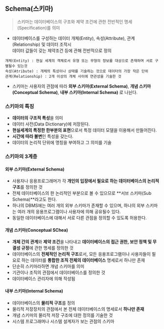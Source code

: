 ## Schema(스키마)
>스키마는 데이터베이스의 구조와 제약 조건에 관한 전반적인 명세(Specification)를 의미
- 데이터베이스를 구성하는 데이터 개체(Entity), 속성(Attribute), 관계(Relationship) 및 데이터 조작시 <br>데이터 값들이 갖는 제약조건 등에 관해 전반적으로 정의

```
개체(Entity) : 현실 세계의 객체로서 유형 또는 무형의 정보를 대상으로 존재하며 서로 구별될수 있는것
속성(Atribute) : 개체의 특성이나 상태를 기술하는 것으로 데이터의 가장 작은 단위
관계(Relationship) : 2개 이상의 개체 사이에 연관성을 기술한 것
```
- 스키마는 사용자의 관점에 따라 **외부 스키마(External Schema)**, **개념 스키마(Conceptual Schema)**, **내부 스키마(Internal Schema)** 로 나뉜다.

### 스키마의 특징
- **데이터의 구조적 특성**을 의미
- 데이터 사전(Data Dictionary)에 저장된다.
- **현실세계의 특정한 한부분의 표현**으로서 특정 데이터 모델을 이용해서 만들어진다.
- **시간에 따라 불변**인 특성을 갖는다.
- 데이터의 논리적 단위에 명칭을 부여하고 그 의미를 기술

### 스키마의 3계층
#### 외부 스키마(External Schema)
- 사용자나 응용프로그래머가 각 **개인의 입장에서 필요로 하는 데이터베이스의 논리적 구조**를 정의한 것
- 전체 데이터베이스의 한 논리적인 부분으로 볼 수 있으므로 **서브 스키마(Sub Schema)**라고도 한다.
- 하나의 DBMS에는 여러 개의 외부 스키마가 존재할 수 있으며, 하나의 외부 스키마는 여러 개의 응용프로그램이나 사용자에 의해 공유될수 있다.
- 동일한 데이터베이스에 대해서 서로 다른 관점을 정의할 수 있도록 허용한다.
#### 개념 스키마(Conceptual SChea)
- **개체 간의 관계**와 **제약 조건**을 나타내고 **데이터베이스의 접근 권한, 보안 정책 및 무결성 규정**에 관한 명세를 정의한 것
- 데이터베이스의 **전체적인 논리적 구조**로서, 모든 응용프로그램이나 사용자들이 필요로 하는 데이터를 **통합한 조직 전체의 데이터베이스** 명세로서 하나만 존재
- 단순히 스키마라하면 개념 스키마를 의미
- 기관이나 조직의 관점에서 데이터베이스를 정의한 것
- 데이터베이스 관리자에 의해 작성됨
#### 내부 스키마(Internal Schema)
- 데이터베이스의 **물리적 구조**를 정의
- 물리적 저장장치의 관점에서 본 전체 데이터베이스의 명세로서 **하나만 존재**
- 개념 스키마의 물리적 저장 구조에 대한 정의를 기술한 것
- 시스템 프로그래머나 시스템 설계자가 보는 관점의 스키마